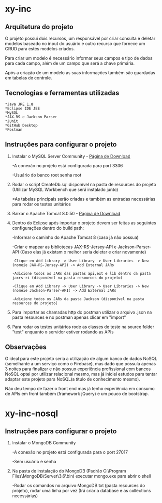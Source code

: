 # xy-inc

## Arquitetura do projeto

O projeto possui dois recursos, um responsável por criar consulta e deletar modelos baseado no input do usuário e outro 
recurso que fornece um CRUD para estes modelos criados.

Para criar um modelo é necessário informar seus campos e tipo de dados para cada campo, além de um campo que será a chave primária.

Após a criação de um modelo as suas informações também são guardadas em tabelas de controle.


## Tecnologias e ferramentas utilizadas
	
	*Java JRE 1.8
	*Eclipse IDE JEE
	*MySQL
	*JAX-RS e Jackson Parser
	*JUnit
	*GitHub Desktop
	*Postman

## Instruções para configurar o projeto

1.	Instalar o MySQL Server Community - [Página de Download](https://dev.mysql.com/downloads/file/?id=474802)

	-A conexão no projeto está configurada para port 3306

	-Usuário do banco root senha root
	
2. 	Rodar o script CreateDb.sql disponível na pasta de resources do projeto	(Utilizar MySQL Workbench que será instalado junto)
	
	*As tabelas principais serão criadas e também as entradas necessárias para rodar os testes unitários

3. 	Baixar o Apache Tomcat 8.0.50 - [Página de Download](https://tomcat.apache.org/download-80.cgi)

4. 	Dentro do Eclipse após importar o projeto devem ser feitas as seguintes configurações dentro do build path:
	
	-Informar o caminho do Apache Tomcat 8 (caso já não possua)

	-Criar e mapear as bibliotecas JAX-RS-Jersey-API e Jackson-Parser-API (Caso elas já existam o melhor seria deletar e criar novamente)

		-Clique em Add Library -> User Library -> User Libraries -> New (nomeie JAX-RS-Jersey-API) -> Add External JARs

		-Adicione todos os JARs das pastas api,ext e lib dentro da pasta jaxrs-ri (disponível na pasta resources do projeto)

		-Clique em Add Library -> User Library -> User Libraries -> New (nomeie Jackson-Parser-API) -> Add External JARs
		
		-Adicione todos os JARs da pasta Jackson (disponível na pasta resources do projeto)

		
5.	Para importar as chamadas http do postman utilizar o arquivo .json na pasta resources e no postman apenas clicar em "import"

		
6.	Para rodar os testes unitários rode as classes de teste na source folder "test" enquanto o servidor estiver rodando as APIs

## Observações

O ideal para este projeto seria a utilização de algum banco de dados NoSQL (semelhante a um serviço como o Firebase), mas dado que 
possuía apenas 3 noites para finalizar e não possuo experiência profissional com bancos NoSQL optei por utilizar relacional mesmo, mas já 
iniciei estudos para tentar adaptar este projeto para NoSQL(a título de conhecimento mesmo).

Não deu tempo de fazer o front end mas já tenho experiência em consumo de APIs em front também (framework jQuery) e um pouco de bootstrap.

# xy-inc-nosql

##	Instruções para configurar o projeto

1.	Instalar o MongoDB Community 
	
	-A conexão no projeto está configurada para o port 27017
	
	-Sem usuário e senha
	
2.	Na pasta de instalação do MongoDB (Padrão C:\Program Files\MongoDB\Server\3.6\bin) executar mongo.exe para abrir o shell

	-Rodar os comandos no arquivo MongoDB.txt (pasta resources do projeto), rodar uma linha por vez (Irá criar a database e as collections necessárias)